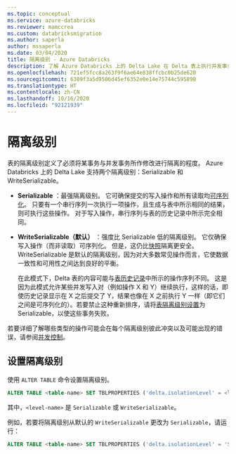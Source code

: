 ```yaml
---
ms.topic: conceptual
ms.service: azure-databricks
ms.reviewer: mamccrea
ms.custom: databricksmigration
ms.author: saperla
author: mssaperla
ms.date: 03/04/2020
title: 隔离级别 - Azure Databricks
description: 了解 Azure Databricks 上的 Delta Lake 在 Delta 表上执行并发事务时提供的隔离级别。
ms.openlocfilehash: 721ef5fcc8a263f9f6ae64e838ffcbc0b25de620
ms.sourcegitcommit: 6309f3a5d9506d45ef6352e0e14e75744c595898
ms.translationtype: HT
ms.contentlocale: zh-CN
ms.lasthandoff: 10/16/2020
ms.locfileid: "92121939"
---
```

# <a name="isolation-levels"></a>隔离级别

表的隔离级别定义了必须将某事务与并发事务所作修改进行隔离的程度。 Azure Databricks 上的 Delta Lake 支持两个隔离级别：Serializable 和 WriteSerializable。

* **Serializable** ：最强隔离级别。 它可确保提交的写入操作和所有读取均[可序列化](https://en.wikipedia.org/wiki/Serializability)。 只要有一个串行序列一次执行一项操作，且生成与表中所示相同的结果，则可执行这些操作。 对于写入操作，串行序列与表的历史记录中所示完全相同。
* **WriteSerializable（默认）** ：强度比 Serializable 低的隔离级别。 它仅确保写入操作（而非读取）可序列化。 但是，这仍比[快照](https://en.wikipedia.org/wiki/Snapshot_isolation)隔离更安全。 WriteSerializable 是默认的隔离级别，因为对大多数常见操作而言，它使数据一致性和可用性之间达到良好的平衡。

  在此模式下，Delta 表的内容可能与[表历史记录](../../spark/latest/spark-sql/language-manual/describe-table.md)中所示的操作序列不同。 这是因为此模式允许某些并发写入对（例如操作 X 和 Y）继续执行，这样的话，即使历史记录显示在 X 之后提交了 Y，结果也像在 X 之前执行 Y 一样（即它们之间是可序列化的）。若要禁止这种重新排序，请将[表隔离级别设置](#setting-isolation-level)为 Serializable，以使这些事务失败。

若要详细了解哪些类型的操作可能会在每个隔离级别彼此冲突以及可能出现的错误，请参阅[并发控制](../concurrency-control.md)。

## <a name="set-the-isolation-level"></a><a id="set-the-isolation-level"> </a><a id="setting-isolation-level"> </a>设置隔离级别

使用 `ALTER TABLE` 命令设置隔离级别。

```sql
ALTER TABLE <table-name> SET TBLPROPERTIES ('delta.isolationLevel' = <level-name>)
```

其中，`<level-name>` 是 `Serializable` 或 `WriteSerializable`。

例如，若要将隔离级别从默认的 `WriteSerializable` 更改为 `Serializable`，请运行：

```sql
ALTER TABLE <table-name> SET TBLPROPERTIES ('delta.isolationLevel' = 'Serializable')
```